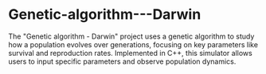 # Genetic-algorithm---Darwin
The "Genetic algorithm - Darwin" project uses a genetic algorithm to study how a population evolves over generations, focusing on key parameters like survival and reproduction rates. Implemented in C++, this simulator allows users to input specific parameters and observe population dynamics.
